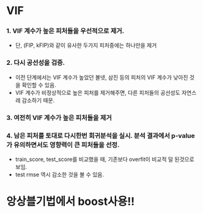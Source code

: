 # VIF

### 1. VIF 계수가 높은 피처들을 우선적으로 제거.
- 단, (FIP, kFIP)와 같이 유사한 두가지 피처중에는 하나만을 제거                
### 2. 다시 공선성을 검증. 
- 이전 단계에서는 VIF 계수가 높았던 볼넷, 삼진 등의 피처의 VIF 계수가 낮아진 것을 확인할 수 있음. 
- VIF 계수가 비정상적으로 높은 피처를 제거해주면, 다른 피처들의 공선성도 자연스레 감소하기 때문.
### 3. 여전히 VIF 계수가 높은 피처들을 제거
### 4. 남은 피처를 토대로 다시한번 회귀분석을 실시. 분석 결과에서 p-value가 유의하면서도 영향력이 큰 피처들을 선정.
- train_score, test_score를 비교했을 때, 기존보다 overfit이 비교적 덜 된것으로 보임.
- test rmse 역시 감소한 것을 볼 수 있음.

# 앙상블기법에서 boost사용!!
